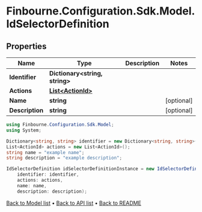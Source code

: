 # Finbourne.Configuration.Sdk.Model.IdSelectorDefinition

## Properties

Name | Type | Description | Notes
------------ | ------------- | ------------- | -------------
**Identifier** | **Dictionary&lt;string, string&gt;** |  | 
**Actions** | [**List&lt;ActionId&gt;**](ActionId.md) |  | 
**Name** | **string** |  | [optional] 
**Description** | **string** |  | [optional] 

```csharp
using Finbourne.Configuration.Sdk.Model;
using System;

Dictionary<string, string> identifier = new Dictionary<string, string>();
List<ActionId> actions = new List<ActionId>();
string name = "example name";
string description = "example description";

IdSelectorDefinition idSelectorDefinitionInstance = new IdSelectorDefinition(
    identifier: identifier,
    actions: actions,
    name: name,
    description: description);
```

[Back to Model list](../README.md#documentation-for-models) &#8226; [Back to API list](../README.md#documentation-for-api-endpoints) &#8226; [Back to README](../README.md)

